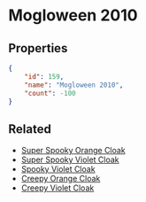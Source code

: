 # Mogloween 2010

<no description available>

## Properties

```json
{
    "id": 159,
    "name": "Mogloween 2010",
    "count": -100
}
```

## Related

- [Super Spooky Orange Cloak](../items/4496-super-spooky-orange-cloak.md)
- [Super Spooky Violet Cloak](../items/4497-super-spooky-violet-cloak.md)
- [Spooky Violet Cloak](../items/4498-spooky-violet-cloak.md)
- [Creepy Orange Cloak](../items/4513-creepy-orange-cloak.md)
- [Creepy Violet Cloak](../items/4514-creepy-violet-cloak.md)

